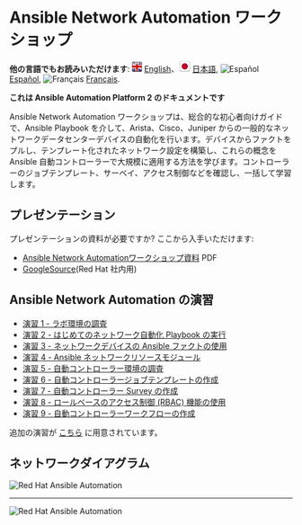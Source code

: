 # Ansible Network Automation ワークショップ

**他の言語でもお読みいただけます**: ![uk](https://github.com/ansible/workshops/raw/devel/images/uk.png) [English](README.md)、![japan](https://github.com/ansible/workshops/raw/devel/images/japan.png) [日本語](README.ja.md), ![Español](../../images/es.png) [Español](README.es.md), ![Français](https://github.com/ansible/workshops/raw/devel/images/fr.png) [Français](README.fr.md).

**これは Ansible Automation Platform 2 のドキュメントです**

Ansible Network Automation ワークショップは、総合的な初心者向けガイドで、Ansible Playbook
を介して、Arista、Cisco、Juniper
からの一般的なネットワークデータセンターデバイスの自動化を行います。デバイスからファクトをプルし、テンプレート化されたネットワーク設定を構築し、これらの概念を
Ansible
自動コントローラーで大規模に適用する方法を学びます。コントローラーのジョブテンプレート、サーベイ、アクセス制御などを確認し、一括して学習します。

## プレゼンテーション

プレゼンテーションの資料が必要ですか? ここから入手いただけます:
- [Ansible Network Automationワークショップ資料](https://ansible.github.io/workshops/decks/ansible_network.pdf) PDF
- [GoogleSource](https://docs.google.com/presentation/d/1PIT-kGAGMVEEK8PsuZCoyzFC5CIzLBwdnftnUsdUNWQ/edit?usp=sharing)(Red Hat 社内用)

## Ansible Network Automation の演習

* [演習 1 - ラボ環境の調査](./1-explore/README.ja.md)
* [演習 2 - はじめてのネットワーク自動化 Playbook の実行](./2-first-playbook/README.ja.md)
* [演習 3 - ネットワークデバイスの Ansible ファクトの使用](./3-facts/README.ja.md)
* [演習 4 - Ansible ネットワークリソースモジュール](./4-resource-module/README.ja.md)
* [演習 5 - 自動コントローラー環境の調査](./5-explore-controller/README.ja.md)
* [演習 6 - 自動コントローラージョブテンプレートの作成](./6-controller-job-template/README.ja.md)
* [演習 7 - 自動コントローラー Survey の作成](./7-controller-survey/README.ja.md)
* [演習 8 - ロールベースのアクセス制御 (RBAC) 機能の使用](./8-controller-rbac/README.ja.md)
* [演習 9 - 自動コントローラーワークフローの作成](./9-controller-workflow/README.ja.md)

追加の演習が [こちら](supplemental/README.ja.md) に用意されています。

## ネットワークダイアグラム

![Red Hat Ansible
Automation](https://github.com/ansible/workshops/blob/devel/images/ansible_network_diagram.png?raw=true)

---
![Red Hat Ansible
Automation](https://github.com/ansible/workshops/blob/devel/images/rh-ansible-automation-platform.png?raw=true)
